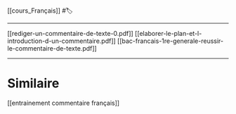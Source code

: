 [[cours_Français]] #🏷️ 
___
[[rediger-un-commentaire-de-texte-0.pdf]]
[[elaborer-le-plan-et-l-introduction-d-un-commentaire.pdf]]
[[bac-francais-1re-generale-reussir-le-commentaire-de-texte.pdf]]
___
# Similaire
[[entrainement commentaire français]]